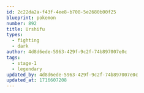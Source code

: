 ```yaml
---
id: 2c22da2a-f43f-4ee8-b708-5e2680b00f25
blueprint: pokemon
number: 892
title: Urshifu
types:
  - fighting
  - dark
author: 4d8d6ede-5963-429f-9c2f-74b897007e0c
tags:
  - stage-1
  - legendary
updated_by: 4d8d6ede-5963-429f-9c2f-74b897007e0c
updated_at: 1716607208
---
```

